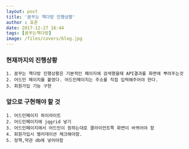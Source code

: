 ```yaml
---
layout: post
title: '꿈꾸는 책다방 진행상황'
author : 효준
date: 2017-12-27 16:44
tags: [꿈꾸는책다방]
image: /files/covers/blog.jpg
---
```


### 현재까지의 진행상황

    1. 꿈꾸는 책다방 진행상황은 기본적인 페이지에 검색했을때 API결과를 화면에 뿌려주는것
    2. 어드민 페이지를 붙였다. 어드민페이지는 주소를 직접 입력해주어야 한다.
    3. 회원가입 기능 구현




### 앞으로 구현해야 할 것

    1. 어드민페이지 하이라이트
    2. 어드민페이지에 jqgrid 넣기
    3. 어드민페이지에서 어드민이 원하는대로 클라이언트쪽 화면이 바뀌어야 함
    4. 회원가입시 벨리데이션 체크해야함.
    5. 정책,약관 db에 넣어야함